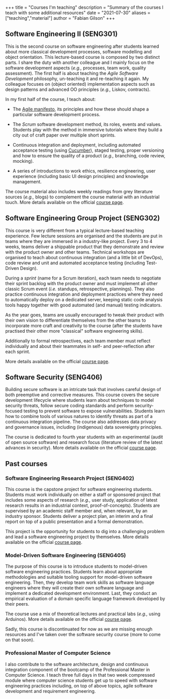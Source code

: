 +++
title = "Courses I'm teaching"
description = "Summary of the courses I teach with some additional resources"
date = "2021-07-30"
aliases = ["teaching","material"]
author = "Fabian Gilson"
+++

## Software Engineering II (SENG301)

This is the second course on software engineering after students learned about more classical development processes, software modelling and object orientation. This lecture-based course is composed by two distinct parts. I share the duty with another colleague and I mainly focus on the software development aspects (_e.g.,_ processes, team work, quality assessment). The first half is about teaching the _Agile Software Development_ philosophy, un-teaching it and re-teaching it again. My colleague focuses on (object oriented) implementation aspects such as design patterns and advanced OO principles (_e.g.,_ Liskov, contracts).

In my first half of the course, I teach about:

- The [Agile manifesto](http://agilemanifesto.org), its principles and how these should shape a particular software development process.

- The _Scrum_ software development method, its roles, events and values. Students play with the method in immersive tutorials where they build a city out of craft paper over multiple short sprints.

- Continuous integration and deployment, including automated acceptance testing (using [Cucumber](https://cucumber.io)), staged testing, proper versioning and how to ensure the quality of a product (_e.g.,_ branching, code review, mocking).

- A series of introductions to work ethics, resilience engineering, user experience (including basic UI design principles) and knowledge management.

The course material also includes weekly readings from grey literature sources (_e.g.,_ blogs) to complement the course material with an industrial touch. More details available on the official [course page](https://www.canterbury.ac.nz/courseinfo/GetCourseDetails.aspx?course=SENG301).

## Software Engineering Group Project (SENG302)

This course is very different from a typical lecture-based teaching experience. Few lecture sessions are organised and the students are put in teams where they are immersed in a industry-like project. Every 3 to 4 weeks, teams deliver a shippable product that they demonstrate and review with the product owner and other teams. Technical workshops are organised to teach about continuous integration (and a little bit of DevOps), code review and unit and automated acceptance testing (including Test-Driven Design).

During a _sprint_ (name for a Scrum iteration), each team needs to negotiate their sprint backlog with the product owner and must implement all other classic Scrum event (_i.e._ standups, retrospective, plannings). They also practice continuous integration and deployment practices where they need to automatically deploy on a dedicated server, keeping static code analysis tools happy together with good automated (and manual) testing indicators.

As the year goes, teams are usually encouraged to tweak their product with their own vision to differentiate themselves from the other teams to incorporate more craft and creativity to the course (after the students have practised their other more "classical" software engineering skills).

Additionally to formal retrospectives, each team member must reflect individually and about their teammates in self- and peer-reflection after each sprint.

More details available on the official [course page](https://www.canterbury.ac.nz/courseinfo/GetCourseDetails.aspx?course=SENG302).

## Software Security (SENG406)

Building secure software is an intricate task that involves careful design of both preemptive and corrective measures. This course covers the secure development lifecycle where students learn about techniques to model security threats, follow secure coding standards and perform security-focused testing to prevent software to expose vulnerabilities. Students learn how to combine tools of various natures to identify threats as part of a continuous integration pipeline. The course also addresses data privacy and governance issues, including (indigenous) data sovereignty principles.

The course is dedicated to fourth year students with an experimental (audit of open source software) and research focus (literature review of the latest advances in security). More details available on the official [course page](https://www.canterbury.ac.nz/courseinfo/GetCourseDetails.aspx?course=SENG406).

## Past courses

### Software Engineering Research Project (SENG402)

This course is the capstone project for software engineering students. Students must work individually on either a staff or sponsored project that includes some aspects of research (_e.g.,_ user study, application of latest research results in an industrial context, proof-of-concepts). Students are supervised by an academic staff member and, when relevant, by an industry sponsor. Students deliver a project plan, an interim and a final report on top of a public presentation and a formal demonstration.

This project is the opportunity for students to dig into a challenging problem and lead a software engineering project by themselves. More details available on the official [course page](https://www.canterbury.ac.nz/courseinfo/GetCourseDetails.aspx?course=SENG402).

### Model-Driven Software Engineering (SENG405)

The purpose of this course is to introduce students to model-driven software engineering practices. Students learn about appropriate methodologies and suitable tooling support for model-driven software engineering. Then, they develop team work skills as software language engineers where they will create their own software language and implement a dedicated development environment. Last, they conduct an empirical evaluation of a domain specific language framework developed by their peers.

The course use a mix of theoretical lectures and practical labs (_e.g.,_ using Arduinos). More details available on the official [course page](https://www.canterbury.ac.nz/courseinfo/GetCourseDetails.aspx?course=SENG405).

Sadly, this course is discontinuated for now as we are missing enough resources and I've taken over the software security course (more to come on that soon).

### Professional Master of Computer Science

I also contribute to the software architecture, design and continuous integration component of the bootcamp of the Professional Master in Computer Science. I teach three full days in that two week compressed module where computer science students get up to speed with software engineering practices including, on top of above topics, agile software development and requirement engineering.